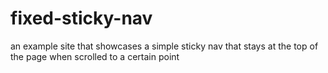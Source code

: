 # fixed-sticky-nav
an example site that showcases a simple sticky nav that stays at the top of the page when scrolled to a certain point

